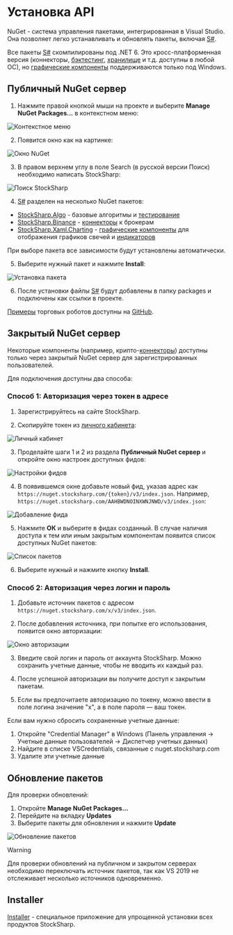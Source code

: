 # Установка API

NuGet - система управления пакетами, интегрированная в Visual Studio. Она позволяет легко устанавливать и обновлять пакеты, включая [S#](../api.md).

Все пакеты [S#](../api.md) скомпилированы под .NET 6. Это кросс-платформенная версия (коннекторы, [бэктестинг](testing.md), [хранилище](market_data_storage.md) и т.д. доступны в любой ОС), но [графические компоненты](graphical_user_interface.md) поддерживаются только под Windows.

## Публичный NuGet сервер

1. Нажмите правой кнопкой мыши на проекте и выберите **Manage NuGet Packages...** в контекстном меню:

![Контекстное меню](../../images/api_nuget_1.png)

2. Появится окно как на картинке:

![Окно NuGet](../../images/api_nuget_2.png)

3. В правом верхнем углу в поле Search (в русской версии Поиск) необходимо написать StockSharp:

![Поиск StockSharp](../../images/api_nuget_3.png)

4. [S#](../api.md) разделен на несколько NuGet пакетов:
  - [StockSharp.Algo](https://www.nuget.org/packages/StockSharp.Algo/) - базовые алгоритмы и [тестирование](testing.md)
  - [StockSharp.Binance](https://www.nuget.org/packages/StockSharp.Binance/) - [коннекторы](connectors.md) к брокерам
  - [StockSharp.Xaml.Charting](https://www.nuget.org/packages/StockSharp.Xaml.Charting/) - [графические компоненты](graphical_user_interface.md) для отображения графиков свечей и [индикаторов](indicators.md)

При выборе пакета все зависимости будут установлены автоматически.

5. Выберите нужный пакет и нажмите **Install**:

![Установка пакета](../../images/api_nuget_4.png)

6. После установки файлы [S#](../api.md) будут добавлены в папку packages и подключены как ссылки в проекте.

[Примеры](examples.md) торговых роботов доступны на [GitHub](https://github.com/stocksharp/stocksharp/tree/master/Samples).

## Закрытый NuGet сервер 

Некоторые компоненты (например, крипто-[коннекторы](connectors.md)) доступны только через закрытый NuGet сервер для зарегистрированных пользователей.

Для подключения доступны два способа:

### Способ 1: Авторизация через токен в адресе

1. Зарегистрируйтесь на сайте StockSharp.

2. Скопируйте токен из [личного кабинета](https://stocksharp.ru/profile/):

![Личный кабинет](../../images/api_nuget_5.png)

3. Проделайте шаги 1 и 2 из раздела **Публичный NuGet сервер** и откройте окно настроек доступных фидов:

![Настройки фидов](../../images/api_nuget_6.png)

4. В появившемся окне добавьте новый фид, указав адрес как `https://nuget.stocksharp.com/{token}/v3/index.json`. Например, `https://nuget.stocksharp.com/AAHBWDNOINXWNJNWD/v3/index.json`:

![Добавление фида](../../images/api_nuget_7.png)

5. Нажмите **ОК** и выберите в фидах созданный. В случае наличия доступа к тем или иным закрытым компонентам появится список доступных NuGet пакетов:

![Список пакетов](../../images/api_nuget_8.png)

6. Выберите нужный и нажмите кнопку **Install**.

### Способ 2: Авторизация через логин и пароль

1. Добавьте источник пакетов с адресом `https://nuget.stocksharp.com/x/v3/index.json`.

2. После добавления источника, при попытке его использования, появится окно авторизации:

![Окно авторизации](../../images/api_nuget_auth.png)

3. Введите свой логин и пароль от аккаунта StockSharp. Можно сохранить учетные данные, чтобы не вводить их каждый раз.

4. После успешной авторизации вы получите доступ к закрытым пакетам.

5. Если вы предпочитаете авторизацию по токену, можно ввести в поле логина значение "x", а в поле пароля — ваш токен.

Если вам нужно сбросить сохраненные учетные данные:
1. Откройте "Credential Manager" в Windows (Панель управления → Учетные данные пользователей → Диспетчер учетных данных)
2. Найдите в списке VSCredentials, связанные с nuget.stocksharp.com
3. Удалите эти учетные данные

## Обновление пакетов

Для проверки обновлений:

1. Откройте **Manage NuGet Packages...**
2. Перейдите на вкладку **Updates**
3. Выберите пакеты для обновления и нажмите **Update**

![Обновление пакетов](../../images/api_nuget_9.png)

> [!WARNING]
> Для проверки обновлений на публичном и закрытом серверах необходимо переключать источник пакетов, так как VS 2019 не отслеживает несколько источников одновременно.

## Installer

[Installer](../installer.md) - специальное приложение для упрощенной установки всех продуктов StockSharp.